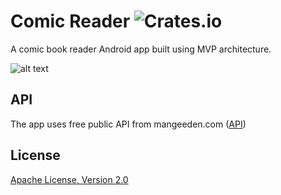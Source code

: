 # Comic Reader ![Crates.io](https://img.shields.io/crates/l/rustc-serialize.svg)
A comic book reader Android app built using MVP architecture.

![alt text](https://github.com/hemendra-sharma/ComicReader/tree/master/gif/recording.gif)

## API
The app uses free public API from mangeeden.com ([API](https://www.mangaeden.com/api/))

## License
[Apache License, Version 2.0](https://www.apache.org/licenses/LICENSE-2.0)
